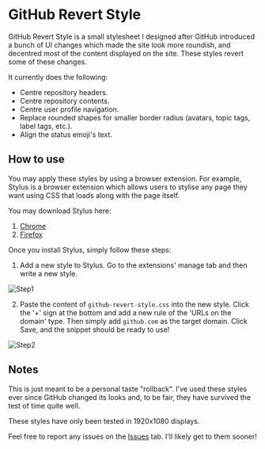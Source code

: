 GitHub Revert Style
===
GitHub Revert Style is a small stylesheet I designed after GitHub introduced a bunch of UI changes which made the site
look more roundish, and decentred most of the content displayed on the site. These styles revert some of these changes.

It currently does the following:
  * Centre repository headers.
  * Centre repository contents.
  * Centre user profile navigation.
  * Replace rounded shapes for smaller border radius (avatars, topic tags, label tags, etc.).
  * Align the status emoji's text.

## How to use
You may apply these styles by using a browser extension. For example, Stylus is a browser extension which allows users
to stylise any page they want using CSS that loads along with the page itself.

You may download Stylus here:
  1. [Chrome](https://chrome.google.com/webstore/detail/stylus/clngdbkpkpeebahjckkjfobafhncgmne?hl=en-GB)
  2. [Firefox](https://addons.mozilla.org/en-GB/firefox/addon/styl-us/)

Once you install Stylus, simply follow these steps:

1. Add a new style to Stylus. Go to the extensions' manage tab and then write a new style.

![Step1](https://user-images.githubusercontent.com/26081543/202922103-96d29df9-312d-475a-98f2-537234c01eee.png)

2. Paste the content of `github-revert-style.css` into the new style. Click the '+' sign at the bottom and add a new
rule of the 'URLs on the domain' type. Then simply add `github.com` as the target domain. Click Save, and the snippet
should be ready to use!

![Step2](https://user-images.githubusercontent.com/26081543/202922115-0a91b667-0fae-4272-b7d2-27aca3988592.png)

## Notes
This is just meant to be a personal taste "rollback". I've used these styles ever since GitHub changed its looks and, to
be fair, they have survived the test of time quite well.

These styles have only been tested in 1920x1080 displays.

Feel free to report any issues on the [Issues](https://github.com/BGMP/github-revert-style/issues) tab. I'll likely get
to them sooner!
